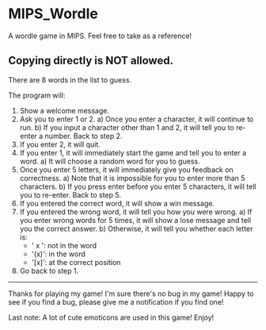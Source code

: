 # MIPS_Wordle
A wordle game in MIPS. Feel free to take as a reference!

Copying directly is NOT allowed.
---

There are 8 words in the list to guess.

The program will:
1. Show a welcome message.
2. Ask you to enter 1 or 2.
   a) Once you enter a character, it will continue to run.
   b) If you input a character other than 1 and 2, it will tell you to re-enter a number. Back to step 2.
3. If you enter 2, it will quit.
4. If you enter 1, it will immediately start the game and tell you to enter a word.
   a) It will choose a random word for you to guess.
5. Once you enter 5 letters, it will immediately give you feedback on correctness.
   a) Note that it is impossible for you to enter more than 5 characters.
   b) If you press enter before you enter 5 characters, it will tell you to re-enter. Back to step 5.
6. If you entered the correct word, it will show a win message.
7. If you entered the wrong word, it will tell you how you were wrong.
   a) If you enter wrong words for 5 times, it will show a lose message and tell you the correct answer.
   b) Otherwise, it will tell you whether each letter is:
      - ' x ': not in the word
      - '(x)': in the word
      - '[x]': at the correct position
8. Go back to step 1.

---

Thanks for playing my game!
I'm sure there's no bug in my game!
Happy to see if you find a bug, please give me a notification if you find one!

Last note: A lot of cute emoticons are used in this game! Enjoy!

